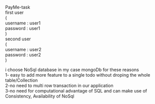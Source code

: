 PayMe-task <br/>
first user <br/>
(<br/>
  username : user1<br/>
  password : user1<br/>
)<br/>
second user<br/>
(<br/>
  username : user2<br/>
  password : user2<br/>
)<br/>

i choose NoSql database in my case mongoDb for these reasons<br/>
1- easy to add more feature to a single todo without droping the whole table/Collection<br/>
2-no need to multi row transaction in our application<br/>
3-no need for computational advantage of SQL and can make use of Consistency, Availability of NoSql<br/>
